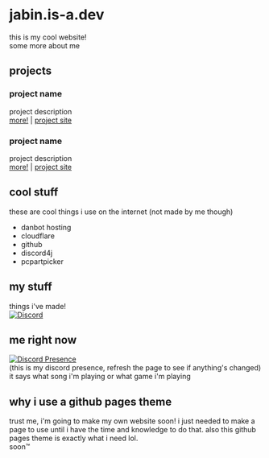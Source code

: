 # jabin.is-a.dev
this is my cool website!  
some more about me

## projects
### project name
project description  
[more!](#) | [project site](#)
### project name
project description  
[more!](#) | [project site](#)

## cool stuff
these are cool things i use on the internet (not made by me though)  
* danbot hosting
* cloudflare
* github
* discord4j
* pcpartpicker  

## my stuff  
things i've made!  
[<img alt="Discord" src="https://img.shields.io/discord/972126416646860850?logo=discord&logoColor=white&label=capybara%20fan%20club">](https://discord.gg/GKGRS7zz2C)  

## me right now  
[![Discord Presence](https://lanyard.cnrad.dev/api/964614935298588692)](https://discord.com/users/964614935298588692)  
(this is my discord presence, refresh the page to see if anything's changed)  
it says what song i'm playing or what game i'm playing  

## why i use a github pages theme  
trust me, i'm going to make my own website soon! i just needed to make a page to use until i have the time and knowledge to do that. also this github pages theme is exactly what i need lol.  
soon™
